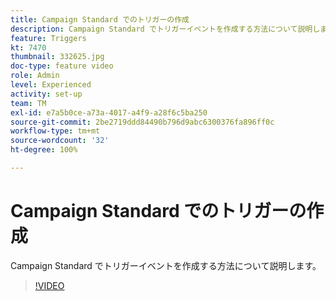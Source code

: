 ```yaml
---
title: Campaign Standard でのトリガーの作成
description: Campaign Standard でトリガーイベントを作成する方法について説明します。
feature: Triggers
kt: 7470
thumbnail: 332625.jpg
doc-type: feature video
role: Admin
level: Experienced
activity: set-up
team: TM
exl-id: e7a5b0ce-a73a-4017-a4f9-a28f6c5ba250
source-git-commit: 2be2719ddd84490b796d9abc6300376fa896ff0c
workflow-type: tm+mt
source-wordcount: '32'
ht-degree: 100%

---
```


# Campaign Standard でのトリガーの作成

Campaign Standard でトリガーイベントを作成する方法について説明します。

>[!VIDEO](https://video.tv.adobe.com/v/332625?quality=12)
